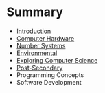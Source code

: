 # Summary

* [Introduction](README.md)
* [Computer Hardware](chapter1.md)
* [Number Systems](chapter2.md)
* [Environmental](chapter3.md)
* [Exploring Computer Science](chapter4.md)
* [Post-Secondary](chapter5.md)
* Programming Concepts
* Software Development

